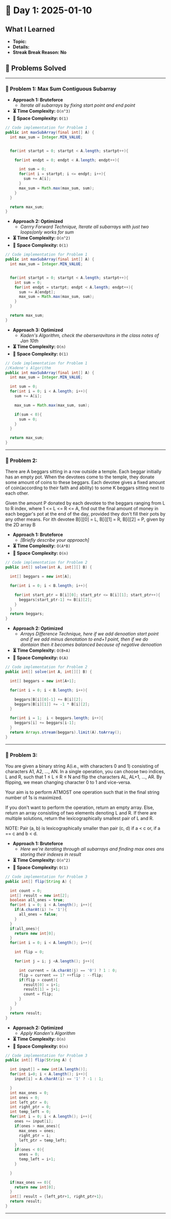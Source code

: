 
# 📅 Day 1: 2025-01-10

## What I Learned
- **Topic:**
- **Details:**
- **Streak Break Reason: No**

## 🚀 Problems Solved

---

### 🧩 Problem 1: Max Sum Contiguous Subarray
- **Approach 1: Bruteforce**
  - *Iterate all subarrays by fixing start point and end point*
- **⏳ Time Complexity:** `O(n^3)`
- **💾 Space Complexity:** `O(1)`

```java
// Code implementation for Problem 1
public int maxSubArray(final int[] A) {
  int max_sum = Integer.MIN_VALUE;


  for(int startpt = 0; startpt < A.length; startpt++){

    for(int endpt = 0; endpt < A.length; endpt++){

      int sum = 0;
      for(int i = startpt; i <= endpt; i++){
        sum += A[i];
      }
      max_sum = Math.max(max_sum, sum);
    }
  }

  return max_sum;
}
```

- **Approach 2: Optimized**
  - *Carrry Forward Technique, Iterate all subarrays with just two loops(only works for sum*
- **⏳ Time Complexity:** `O(n^2)`
- **💾 Space Complexity:** `O(1)`

```java
// Code implementation for Problem 1
public int maxSubArray(final int[] A) {
  int max_sum = Integer.MIN_VALUE;


  for(int startpt = 0; startpt < A.length; startpt++){
    int sum = 0;
    for(int endpt = startpt; endpt < A.length; endpt++){
      sum += A[endpt];
      max_sum = Math.max(max_sum, sum);
    }
  }

  return max_sum;
}
```

- **Approach 3: Optimized**
  - *Kaden's Algorithm, check the oberseravitons in the class notes of Jan 10th*
- **⏳ Time Complexity:** `O(n)`
- **💾 Space Complexity:** `O(1)`

```java
// Code implementation for Problem 1
//Kadene's Algorithm
public int maxSubArray(final int[] A) {
  int max_sum = Integer.MIN_VALUE;

  int sum = 0;
  for(int i = 0; i < A.length; i++){
    sum += A[i];

    max_sum = Math.max(max_sum, sum);

    if(sum < 0){
      sum = 0;
    }
  }

  return max_sum;
}
```
---

### 🧩 Problem 2: 
There are A beggars sitting in a row outside a temple. Each beggar initially has an empty pot. When the devotees come to the temple, they donate some amount of coins to these beggars. Each devotee gives a fixed amount of coin(according to their faith and ability) to some K beggars sitting next to each other.

Given the amount P donated by each devotee to the beggars ranging from L to R index, where 1 <= L <= R <= A, find out the final amount of money in each beggar's pot at the end of the day, provided they don't fill their pots by any other means.
For ith devotee B[i][0] = L, B[i][1] = R, B[i][2] = P, given by the 2D array B

- **Approach 1: Bruteforce**
  - *[Briefly describe your approach]*
- **⏳ Time Complexity:** `O(A*B)`
- **💾 Space Complexity:** `O(n)`

```java
// Code implementation for Problem 2
public int[] solve(int A, int[][] B) {

  int[] beggars = new int[A];

  for(int i = 0; i < B.length; i++){

    for(int start_ptr = B[i][0]; start_ptr <= B[i][1]; start_ptr++){
      beggars[start_ptr-1] += B[i][2];
    }
  }
  return beggars;
}
```

- **Approach 2: Optimized**
  - *Arrays Difference Technique, here if we add denoation start point and if we add minus denotation to end+1 point, then if we do dontaion then it becomes balanced because of negative denoation*
- **⏳ Time Complexity:** `O(B+A)`
- **💾 Space Complexity:** `O(A)`

```java
// Code implementation for Problem 2
public int[] solve(int A, int[][] B) {

  int[] beggars = new int[A+1];

  for(int i = 0; i < B.length; i++){

    beggars[B[i][0]-1] += B[i][2];
    beggars[B[i][1]] += -1 * B[i][2];
  }

  for(int i = 1;  i < beggars.length; i++){
    beggars[i] += beggars[i-1];
  }
  return Arrays.stream(beggars).limit(A).toArray();
}
```

---

### 🧩 Problem 3: 
You are given a binary string A(i.e., with characters 0 and 1) consisting of characters A1, A2, ..., AN. In a single operation, you can choose two indices, L and R, such that 1 ≤ L ≤ R ≤ N and flip the characters AL, AL+1, ..., AR. By flipping, we mean changing character 0 to 1 and vice-versa.





Your aim is to perform ATMOST one operation such that in the final string number of 1s is maximized.

If you don't want to perform the operation, return an empty array. Else, return an array consisting of two elements denoting L and R. If there are multiple solutions, return the lexicographically smallest pair of L and R.

NOTE: Pair (a, b) is lexicographically smaller than pair (c, d) if a < c or, if a == c and b < d.
- **Approach 1: Bruteforce**
  - *Here we're iterating through all subarrays and finding max ones ans storing their indexes in result*
- **⏳ Time Complexity:** `O(n^2)`
- **💾 Space Complexity:** `O(1)`

```java
// Code implementation for Problem 3
public int[] flip(String A) {

  int count = 0;
  int[] result = new int[2];
  boolean all_ones = true;
  for(int i = 0; i < A.length(); i++){
    if(A.charAt(i) != '1'){
      all_ones = false;
    }
  }
  if(all_ones){
    return new int[0];
  }
  for(int i = 0; i < A.length(); i++){

    int flip = 0;

    for(int j = i; j <A.length(); j++){

      int current = (A.charAt(j) == '0') ? 1 : 0;
      flip = current == 1? ++flip : --flip;
      if(flip > count){
        result[0] = i+1;
        result[1] = j+1;
        count = flip;
      }
    }
  }
  return result;
}
```

- **Approach 2: Optimized**
  - *Apply Kanden's Algorithm*
- **⏳ Time Complexity:** `O(n)`
- **💾 Space Complexity:** `O(n)`

```java
// Code implementation for Problem 3
public int[] flip(String A) {

  int input[] = new int[A.length()];
  for(int i=0; i < A.length(); i++){
    input[i] = A.charAt(i) == '1' ? -1 : 1;

  }
  int max_ones = 0;
  int ones = 0;
  int left_ptr = 0;
  int right_ptr = 0;
  int temp_left = 0;
  for(int i = 0; i < A.length(); i++){
    ones += input[i];
    if(ones > max_ones){
      max_ones = ones;
      right_ptr = i;
      left_ptr = temp_left;
    }
    if(ones < 0){
      ones = 0;
      temp_left = i+1;
    }

  }

  if(max_ones == 0){
    return new int[0];
  }
  int[] result = {left_ptr+1, right_ptr+1};
  return result;
}
```

---

